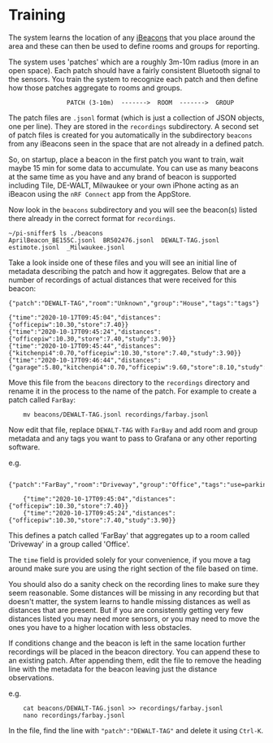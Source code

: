# Training


The system learns the location of any [iBeacons](beacons.md) that you place around the area and these can then be used to define rooms and groups for reporting.

The system uses 'patches' which are a roughly 3m-10m radius (more in an open space). Each patch should have a fairly consistent Bluetooth signal to the sensors.
You train the system to recognize each patch and then define how those patches aggregate to rooms and groups.

````
                PATCH (3-10m)  ------->  ROOM  ------->  GROUP
````

The patch files are `.jsonl` format (which is just a collection of JSON objects, one per line). They are stored in the `recordings` subdirectory. A second set of
patch files is created for you automatically in the subdirectory `beacons` from any iBeacons seen in the space that are not already in a defined patch.

So, on startup, place a beacon in the first patch you want to train, wait maybe 15 min for some data to accumulate. You can use as many beacons at the same time as you have
and any brand of beacon is supported including Tile, DE-WALT, Milwaukee or your own iPhone acting as an iBeacon using the `nRF Connect` app from the AppStore.

Now look in the `beacons` subdirectory and you will see the beacon(s) listed there already in the correct format for `recordings`.

````
~/pi-sniffer$ ls ./beacons
AprilBeacon_BE155C.jsonl  BR502476.jsonl  DEWALT-TAG.jsonl  estimote.jsonl  _Milwaukee.jsonl

````

Take a look inside one of these files and you will see an initial line of metadata describing the patch and how it aggregates. Below that are a 
number of recordings of actual distances that were received for this beacon:

````
{"patch":"DEWALT-TAG","room":"Unknown","group":"House","tags":"tags"}

{"time":"2020-10-17T09:45:04","distances":{"officepiw":10.30,"store":7.40}}
{"time":"2020-10-17T09:45:24","distances":{"officepiw":10.30,"store":7.40,"study":3.90}}
{"time":"2020-10-17T09:45:44","distances":{"kitchenpi4":0.70,"officepiw":10.30,"store":7.40,"study":3.90}}
{"time":"2020-10-17T09:46:44","distances":{"garage":5.80,"kitchenpi4":0.70,"officepiw":9.60,"store":8.10,"study":3.90}}

````

Move this file from the `beacons` directory to the `recordings` directory and rename it in the process to the name of the patch. For example to create a
patch called `FarBay`:

````
    mv beacons/DEWALT-TAG.jsonl recordings/farbay.jsonl 
````

Now edit that file, replace `DEWALT-TAG` with `FarBay` and add room and group metadata and any tags you want to pass to Grafana or any
other reporting software.

e.g.
````
    {"patch":"FarBay","room":"Driveway","group":"Office","tags":"use=parking"}

    {"time":"2020-10-17T09:45:04","distances":{"officepiw":10.30,"store":7.40}}
    {"time":"2020-10-17T09:45:24","distances":{"officepiw":10.30,"store":7.40,"study":3.90}}

````

This defines a patch called 'FarBay' that aggregates up to a room called 'Driveway' in a group called 'Office'.

The `time` field is provided solely for your convenience, if you move a tag around make sure you are using the right section of the file based on time.

You should also do a sanity check on the recording lines to make sure they seem reasonable. Some distances will be missing in any recording but that
doesn't matter, the system learns to handle missing distances as well as distances that are present. But if you are consistently getting very few
distances listed you may need more sensors, or you may need to move the ones you have to a higher location with less obstacles.


If conditions change and the beacon is left in the same location further recordings will be placed in the beacon directory. You can append these to
an existing patch. After appending them, edit the file to remove the heading line with the metadata for the beacon leaving just the distance observations.

e.g.

````
    cat beacons/DEWALT-TAG.jsonl >> recordings/farbay.jsonl
    nano recordings/farbay.jsonl
````

In the file, find the line with `"patch":"DEWALT-TAG"` and delete it using `Ctrl-K`.

